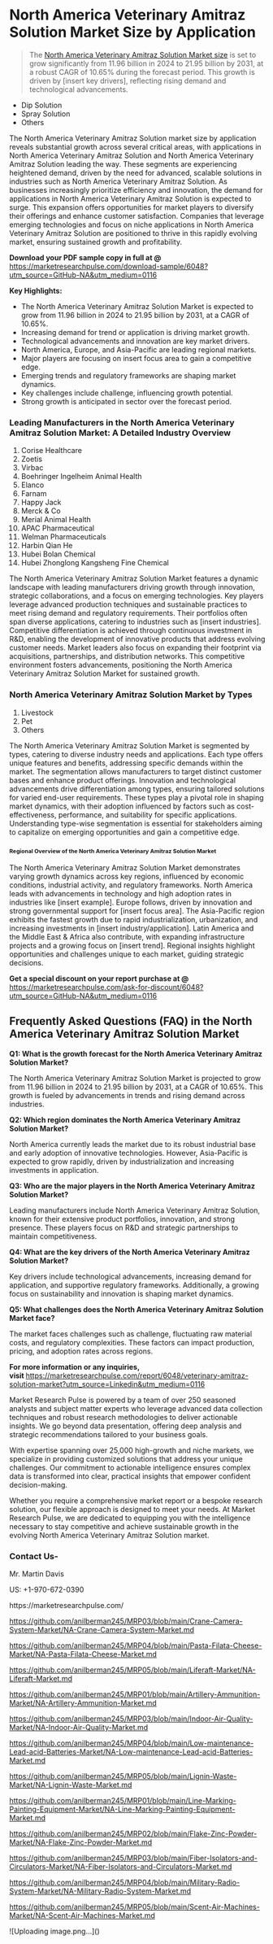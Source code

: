 <h1>North America Veterinary Amitraz Solution Market&nbsp;Size by Application</h1><blockquote><p>The <a href="https://marketresearchpulse.com/download-sample/6048?utm_source=GitHub-NA&amp;utm_medium=0116">North America Veterinary Amitraz Solution Market size</a> is set to grow significantly from 11.96 billion in 2024 to 21.95 billion by 2031, at a robust CAGR of 10.65% during the forecast period. This growth is driven by [insert key drivers], reflecting rising demand and technological advancements.</p></blockquote><ul><li>Dip Solution<li> Spray Solution<li> Others</li></ul><p>The North America Veterinary Amitraz Solution market size by application reveals substantial growth across several critical areas, with applications in North America Veterinary Amitraz Solution and North America Veterinary Amitraz Solution leading the way. These segments are experiencing heightened demand, driven by the need for advanced, scalable solutions in industries such as North America Veterinary Amitraz Solution. As businesses increasingly prioritize efficiency and innovation, the demand for applications in North America Veterinary Amitraz Solution is expected to surge. This expansion offers opportunities for market players to diversify their offerings and enhance customer satisfaction. Companies that leverage emerging technologies and focus on niche applications in North America Veterinary Amitraz Solution are positioned to thrive in this rapidly evolving market, ensuring sustained growth and profitability.</p><p><strong>Download your PDF sample copy in full at @ </strong><a href="https://marketresearchpulse.com/download-sample/6048?utm_source=GitHub-NA&amp;utm_medium=0116">https://marketresearchpulse.com/download-sample/6048?utm_source=GitHub-NA&amp;utm_medium=0116</a></p><p><strong>Key Highlights: </strong></p><ul><li>The North America Veterinary Amitraz Solution Market is expected to grow from 11.96 billion in 2024 to 21.95 billion by 2031, at a CAGR of 10.65%.</li><li>Increasing demand for trend or application is driving market growth.</li><li>Technological advancements and innovation are key market drivers.</li><li>North America, Europe, and Asia-Pacific are leading regional markets.</li><li>Major players are focusing on insert focus area to gain a competitive edge.</li><li>Emerging trends and regulatory frameworks are shaping market dynamics.</li><li>Key challenges include challenge, influencing growth potential.</li><li>Strong growth is anticipated in sector over the forecast period.</li></ul><h3>Leading Manufacturers in the North America Veterinary Amitraz Solution Market: A Detailed Industry Overview</h3><ol><li>Corise Healthcare</li><li>Zoetis</li><li>Virbac</li><li>Boehringer Ingelheim Animal Health</li><li>Elanco</li><li>Farnam</li><li>Happy Jack</li><li>Merck & Co</li><li>Merial Animal Health</li><li>APAC Pharmaceutical</li><li>Welman Pharmaceuticals</li><li>Harbin Qian He</li><li>Hubei Bolan Chemical</li><li>Hubei Zhonglong Kangsheng Fine Chemical</li></ol><div class="flex max-w-full flex-col flex-grow"><div class="min-h-8 text-message flex w-full flex-col items-end gap-2 whitespace-normal break-words [.text-message+&amp;]:mt-5" dir="auto" data-message-author-role="assistant" data-message-id="fd8432e4-4910-450d-b182-61b7bfb0a01f" data-message-model-slug="gpt-4o"><div class="flex w-full flex-col gap-1 empty:hidden first:pt-[3px]"><div class="markdown prose w-full break-words dark:prose-invert light"><p>The North America Veterinary Amitraz Solution Market features a dynamic landscape with leading manufacturers driving growth through innovation, strategic collaborations, and a focus on emerging technologies. Key players leverage advanced production techniques and sustainable practices to meet rising demand and regulatory requirements. Their portfolios often span diverse applications, catering to industries such as [insert industries]. Competitive differentiation is achieved through continuous investment in R&amp;D, enabling the development of innovative products that address evolving customer needs. Market leaders also focus on expanding their footprint via acquisitions, partnerships, and distribution networks. This competitive environment fosters advancements, positioning the North America Veterinary Amitraz Solution Market for sustained growth.</p></div></div></div></div><h3>North America Veterinary Amitraz Solution Market by Types</h3><ol><li>Livestock<li> Pet<li> Others</li></ol><div class="flex max-w-full flex-col flex-grow"><div class="min-h-8 text-message flex w-full flex-col items-end gap-2 whitespace-normal break-words [.text-message+&amp;]:mt-5" dir="auto" data-message-author-role="assistant" data-message-id="084470be-0bb7-4664-bddf-5156b4f41249" data-message-model-slug="gpt-4o-mini"><div class="flex w-full flex-col gap-1 empty:hidden first:pt-[3px]"><div class="markdown prose w-full break-words dark:prose-invert light"><p>The North America Veterinary Amitraz Solution Market is segmented by types, catering to diverse industry needs and applications. Each type offers unique features and benefits, addressing specific demands within the market. The segmentation allows manufacturers to target distinct customer bases and enhance product offerings. Innovation and technological advancements drive differentiation among types, ensuring tailored solutions for varied end-user requirements. These types play a pivotal role in shaping market dynamics, with their adoption influenced by factors such as cost-effectiveness, performance, and suitability for specific applications. Understanding type-wise segmentation is essential for stakeholders aiming to capitalize on emerging opportunities and gain a competitive edge.</p></div></div></div></div><h3><span style="font-size: 11px;">Regional Overview of the North America Veterinary Amitraz Solution Market</span></h3><div class="flex max-w-full flex-col flex-grow"><div class="min-h-8 text-message flex w-full flex-col items-end gap-2 whitespace-normal break-words [.text-message+&amp;]:mt-5" dir="auto" data-message-author-role="assistant" data-message-id="e9038762-ce64-4e30-91c9-9bd413514231" data-message-model-slug="gpt-4o-mini"><div class="flex w-full flex-col gap-1 empty:hidden first:pt-[3px]"><div class="markdown prose w-full break-words dark:prose-invert light"><p>The North America Veterinary Amitraz Solution Market demonstrates varying growth dynamics across key regions, influenced by economic conditions, industrial activity, and regulatory frameworks. North America leads with advancements in technology and high adoption rates in industries like [insert example]. Europe follows, driven by innovation and strong governmental support for [insert focus area]. The Asia-Pacific region exhibits the fastest growth due to rapid industrialization, urbanization, and increasing investments in [insert industry/application]. Latin America and the Middle East &amp; Africa also contribute, with expanding infrastructure projects and a growing focus on [insert trend]. Regional insights highlight opportunities and challenges unique to each market, guiding strategic decisions.</p></div></div></div></div><p><strong>Get a special discount on your report purchase at @ </strong><a href="https://marketresearchpulse.com/ask-for-discount/6048?utm_source=GitHub-NA&amp;utm_medium=0116">https://marketresearchpulse.com/ask-for-discount/6048?utm_source=GitHub-NA&amp;utm_medium=0116</a></p><h2>Frequently Asked Questions (FAQ) in the North America Veterinary Amitraz Solution Market</h2><p><strong>Q1: What is the growth forecast for the North America Veterinary Amitraz Solution Market?</strong></p><p>The North America Veterinary Amitraz Solution Market is projected to grow from 11.96 billion in 2024 to 21.95 billion by 2031, at a CAGR of 10.65%. This growth is fueled by advancements in trends and rising demand across industries.</p><p><strong>Q2: Which region dominates the North America Veterinary Amitraz Solution Market?</strong></p><p>North America currently leads the market due to its robust industrial base and early adoption of innovative technologies. However, Asia-Pacific is expected to grow rapidly, driven by industrialization and increasing investments in application.</p><p><strong>Q3: Who are the major players in the North America Veterinary Amitraz Solution Market?</strong></p><p>Leading manufacturers include North America Veterinary Amitraz Solution, known for their extensive product portfolios, innovation, and strong presence. These players focus on R&amp;D and strategic partnerships to maintain competitiveness.</p><p><strong>Q4: What are the key drivers of the North America Veterinary Amitraz Solution Market?</strong></p><p>Key drivers include technological advancements, increasing demand for application, and supportive regulatory frameworks. Additionally, a growing focus on sustainability and innovation is shaping market dynamics.</p><p><strong>Q5: What challenges does the North America Veterinary Amitraz Solution Market face?</strong></p><p>The market faces challenges such as challenge, fluctuating raw material costs, and regulatory complexities. These factors can impact production, pricing, and adoption rates across regions.</p><p><strong>For more information or any inquiries, visit&nbsp;</strong><a href="https://marketresearchpulse.com/report/6048/veterinary-amitraz-solution-market?utm_source=Linkedin&utm_medium=0116">https://marketresearchpulse.com/report/6048/veterinary-amitraz-solution-market?utm_source=Linkedin&utm_medium=0116</a></p><p>Market Research Pulse is powered by a team of over 250 seasoned analysts and subject matter experts who leverage advanced data collection techniques and robust research methodologies to deliver actionable insights. We go beyond data presentation, offering deep analysis and strategic recommendations tailored to your business goals.</p><p>With expertise spanning over 25,000 high-growth and niche markets, we specialize in providing customized solutions that address your unique challenges. Our commitment to actionable intelligence ensures complex data is transformed into clear, practical insights that empower confident decision-making.</p><p>Whether you require a comprehensive market report or a bespoke research solution, our flexible approach is designed to meet your needs. At Market Research Pulse, we are dedicated to equipping you with the intelligence necessary to stay competitive and achieve sustainable growth in the evolving North America Veterinary Amitraz Solution market.</p><h3><strong>Contact Us-</strong></h3><p>Mr. Martin Davis</p><p>US: +1-970-672-0390</p><p>https://marketresearchpulse.com/</p><p><a href="https://github.com/anilberman245/MRP03/blob/main/Crane-Camera-System-Market/NA-Crane-Camera-System-Market.md">https://github.com/anilberman245/MRP03/blob/main/Crane-Camera-System-Market/NA-Crane-Camera-System-Market.md</a></p><p><a href="https://github.com/anilberman245/MRP04/blob/main/Pasta-Filata-Cheese-Market/NA-Pasta-Filata-Cheese-Market.md">https://github.com/anilberman245/MRP04/blob/main/Pasta-Filata-Cheese-Market/NA-Pasta-Filata-Cheese-Market.md</a></p><p><a href="https://github.com/anilberman245/MRP05/blob/main/Liferaft-Market/NA-Liferaft-Market.md">https://github.com/anilberman245/MRP05/blob/main/Liferaft-Market/NA-Liferaft-Market.md</a></p><p><a href="https://github.com/anilberman245/MRP01/blob/main/Artillery-Ammunition-Market/NA-Artillery-Ammunition-Market.md">https://github.com/anilberman245/MRP01/blob/main/Artillery-Ammunition-Market/NA-Artillery-Ammunition-Market.md</a></p><p><a href="https://github.com/anilberman245/MRP03/blob/main/Indoor-Air-Quality-Market/NA-Indoor-Air-Quality-Market.md">https://github.com/anilberman245/MRP03/blob/main/Indoor-Air-Quality-Market/NA-Indoor-Air-Quality-Market.md</a></p><p><a href="https://github.com/anilberman245/MRP04/blob/main/Low-maintenance-Lead-acid-Batteries-Market/NA-Low-maintenance-Lead-acid-Batteries-Market.md">https://github.com/anilberman245/MRP04/blob/main/Low-maintenance-Lead-acid-Batteries-Market/NA-Low-maintenance-Lead-acid-Batteries-Market.md</a></p><p><a href="https://github.com/anilberman245/MRP05/blob/main/Lignin-Waste-Market/NA-Lignin-Waste-Market.md">https://github.com/anilberman245/MRP05/blob/main/Lignin-Waste-Market/NA-Lignin-Waste-Market.md</a></p><p><a href="https://github.com/anilberman245/MRP01/blob/main/Line-Marking-Painting-Equipment-Market/NA-Line-Marking-Painting-Equipment-Market.md">https://github.com/anilberman245/MRP01/blob/main/Line-Marking-Painting-Equipment-Market/NA-Line-Marking-Painting-Equipment-Market.md</a></p><p><a href="https://github.com/anilberman245/MRP02/blob/main/Flake-Zinc-Powder-Market/NA-Flake-Zinc-Powder-Market.md">https://github.com/anilberman245/MRP02/blob/main/Flake-Zinc-Powder-Market/NA-Flake-Zinc-Powder-Market.md</a></p><p><a href="https://github.com/anilberman245/MRP03/blob/main/Fiber-Isolators-and-Circulators-Market/NA-Fiber-Isolators-and-Circulators-Market.md">https://github.com/anilberman245/MRP03/blob/main/Fiber-Isolators-and-Circulators-Market/NA-Fiber-Isolators-and-Circulators-Market.md</a></p><p><a href="https://github.com/anilberman245/MRP04/blob/main/Military-Radio-System-Market/NA-Military-Radio-System-Market.md">https://github.com/anilberman245/MRP04/blob/main/Military-Radio-System-Market/NA-Military-Radio-System-Market.md</a></p><p><a href="https://github.com/anilberman245/MRP05/blob/main/Scent-Air-Machines-Market/NA-Scent-Air-Machines-Market.md">https://github.com/anilberman245/MRP05/blob/main/Scent-Air-Machines-Market/NA-Scent-Air-Machines-Market.md</a></p>
![Uploading image.png…]()
